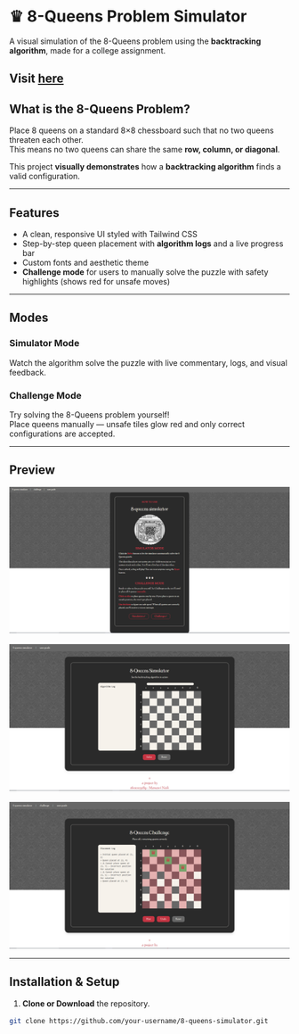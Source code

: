 # ♛ 8-Queens Problem Simulator

A visual simulation of the 8-Queens problem using the **backtracking algorithm**, made for a college assignment.

Visit <a href="https://manasvinaik.github.io/eight-queens-simulator/" target="_blank">here</a>
---

## What is the 8-Queens Problem?

Place 8 queens on a standard 8×8 chessboard such that no two queens threaten each other.  
This means no two queens can share the same **row, column, or diagonal**.

This project **visually demonstrates** how a **backtracking algorithm** finds a valid configuration.

---

## Features

- A clean, responsive UI styled with Tailwind CSS
- Step-by-step queen placement with **algorithm logs** and a live progress bar
- Custom fonts and aesthetic theme
- **Challenge mode** for users to manually solve the puzzle with safety highlights (shows red for unsafe moves)

---

## Modes

### Simulator Mode  
Watch the algorithm solve the puzzle with live commentary, logs, and visual feedback.

### Challenge Mode  
Try solving the 8-Queens problem yourself!  
Place queens manually — unsafe tiles glow red and only correct configurations are accepted.

---

## Preview

<p align="center">
  <img src="media/ss1.png" width="700" alt="Simulator Mode Screenshot" />
  <br><br>
  <img src="media/ss2.png" width="700" alt="Algorithm Log View" />
  <br><br>
  <img src="media/ss3.png" width="700" alt="Challenge Mode Screenshot" />
</p>

---

## Installation & Setup

1. **Clone or Download** the repository.

```bash
git clone https://github.com/your-username/8-queens-simulator.git
